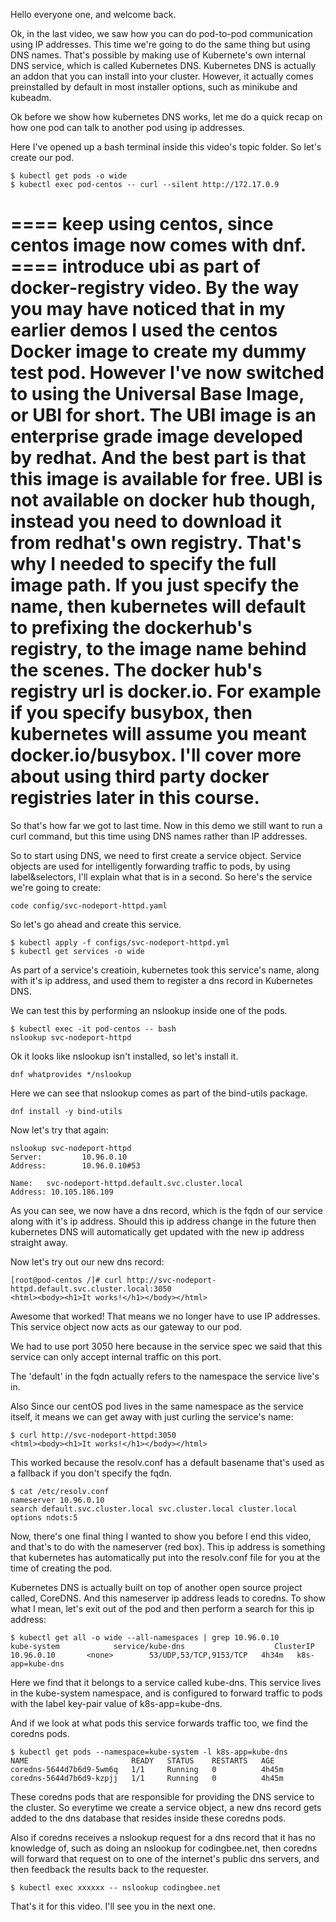 Hello everyone one, and welcome back.

Ok, in the last video, we saw how you can do pod-to-pod communication using IP addresses. This time we're going to do the same thing but using DNS names. That's possible by making use of Kubernete's own internal DNS service, which is called Kubernetes DNS. Kubernetes DNS is actually an addon that you can install into your cluster. However, it actually comes preinstalled by default in most installer options, such as minikube and kubeadm. 

Ok before we show how kubernetes DNS works, let me do a quick recap on how one pod can talk to another pod using ip addresses. 

Here I've opened up a bash terminal inside this video's topic folder. So let's create our pod. 

```
$ kubectl get pods -o wide
$ kubectl exec pod-centos -- curl --silent http://172.17.0.9
```
==== keep using centos, since centos image now comes with dnf. 
==== introduce ubi as part of docker-registry video. 
By the way you may have noticed that in my earlier demos I used the centos Docker image to create my dummy test pod. However I've now switched to using the Universal Base Image, or UBI for short. The UBI image is an enterprise grade image developed by redhat. And the best part is that this image is available for free. UBI is not available on docker hub though, instead you need to download it from redhat's own registry. That's why I needed to specify the full image path. If you just specify the name, then kubernetes will default to prefixing the dockerhub's registry, to the image name behind the scenes. The docker hub's registry url is docker.io. For example if you specify busybox, then kubernetes will assume you meant docker.io/busybox. I'll cover more about using third party docker registries later in this course. 
====

So that's how far we got to last time. Now in this demo we still want to run a curl command, but this time using DNS names rather than IP addresses.


So to start using DNS, we need to first create a service object. Service objects are used for intelligently forwarding traffic to pods, by using label&selectors, I'll explain what that is in a second. So here's the service we're going to create:

```
code config/svc-nodeport-httpd.yaml
```

So let's go ahead and create this service.

```
$ kubectl apply -f configs/svc-nodeport-httpd.yml
$ kubectl get services -o wide
```

As part of a service's creatioin, kubernetes took this service's name, along with it's ip address, and used them to register a dns record in Kubernetes DNS.

We can test this by performing an nslookup inside one of the pods.

```
$ kubectl exec -it pod-centos -- bash
nslookup svc-nodeport-httpd
```

Ok it looks like nslookup isn't installed, so let's install it.


```
dnf whatprovides */nslookup
```

Here we can see that nslookup comes as part of the bind-utils package.

```
dnf install -y bind-utils
```

Now let's try that again:

```
nslookup svc-nodeport-httpd
Server:         10.96.0.10
Address:        10.96.0.10#53

Name:   svc-nodeport-httpd.default.svc.cluster.local
Address: 10.105.186.109
```

As you can see, we now have a dns record, which is the fqdn of our service along with it's ip address. Should this ip address change in the future then kubernetes DNS will automatically get updated with the new ip address straight away. 



Now let's try out our new dns record:


```
[root@pod-centos /]# curl http://svc-nodeport-httpd.default.svc.cluster.local:3050
<html><body><h1>It works!</h1></body></html>
```

Awesome that worked! That means we no longer have to use IP addresses. This service object now acts as our gateway to our pod.   


We had to use port 3050 here because in the service spec we said that this service can only accept internal traffic on this port.

The 'default' in the fqdn actually refers to the namespace the service live's in. 

Also Since our centOS pod lives in the same namespace as the service itself, it means we can get away with just curling the service's name:

```
$ curl http://svc-nodeport-httpd:3050
<html><body><h1>It works!</h1></body></html>
```

This worked because the resolv.conf has a default basename that's used as a fallback if you don't specify the fqdn. 

```
$ cat /etc/resolv.conf 
nameserver 10.96.0.10
search default.svc.cluster.local svc.cluster.local cluster.local
options ndots:5
```

Now, there's one final thing I wanted to show you before I end this video, and that's to do with the nameserver (red box). This ip address is something that kubernetes has automatically put into the resolv.conf file for you at the time of creating the pod. 

Kubernetes DNS is actually built on top of another open source project called, CoreDNS. And this nameserver ip address leads to coredns. To show what I mean, let's exit out of the pod and then perform a search for this ip address:

```
$ kubectl get all -o wide --all-namespaces | grep 10.96.0.10
kube-system            service/kube-dns                    ClusterIP   10.96.0.10       <none>        53/UDP,53/TCP,9153/TCP   4h34m   k8s-app=kube-dns
```

Here we find that it belongs to a service called kube-dns. This service lives in the kube-system namespace, and is configured to forward traffic to pods with the label key-pair value of k8s-app=kube-dns.

And if we look at what pods this service forwards traffic too, we find the coredns pods. 


```
$ kubectl get pods --namespace=kube-system -l k8s-app=kube-dns 
NAME                       READY   STATUS    RESTARTS   AGE
coredns-5644d7b6d9-5wm6q   1/1     Running   0          4h45m
coredns-5644d7b6d9-kzpjj   1/1     Running   0          4h45m
```

These coredns pods that are responsible for providing the DNS service to the cluster. So everytime we create a service object, a new dns record gets added to the dns database that resides inside these coredns pods. 

Also if coredns receives a nslookup request for a dns record that it has no knowledge of, such as doing an nslookup for codingbee.net, then coredns will forward that request on to one of the internet's public dns servers, and then feedback the results back to the requester. 

```
$ kubectl exec xxxxxx -- nslookup codingbee.net
```

That's it for this video. I'll see you in the next one. 



